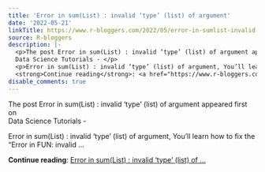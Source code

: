 ```yaml
---
title: 'Error in sum(List) : invalid ‘type’ (list) of argument'
date: '2022-05-21'
linkTitle: https://www.r-bloggers.com/2022/05/error-in-sumlist-invalid-type-list-of-argument/
source: R-bloggers
description: |-
  <p>The post Error in sum(List) : invalid ‘type’ (list) of argument appeared first on<br />
  Data Science Tutorials - </p>
  <p>Error in sum(List) : invalid ‘type’ (list) of argument, You’ll learn how to fix the “Error in FUN: invalid ...</p>
  <strong>Continue reading</strong>: <a href="https://www.r-bloggers.com/2022/05/error-in-sumlist-invalid-type-list-of-argument/">Error in sum(List) : invalid ‘type’ (list) of ...
disable_comments: true
---
```

<p>The post Error in sum(List) : invalid ‘type’ (list) of argument appeared first on<br />
Data Science Tutorials - </p>
<p>Error in sum(List) : invalid ‘type’ (list) of argument, You’ll learn how to fix the “Error in FUN: invalid ...</p>
<strong>Continue reading</strong>: <a href="https://www.r-bloggers.com/2022/05/error-in-sumlist-invalid-type-list-of-argument/">Error in sum(List) : invalid ‘type’ (list) of ...